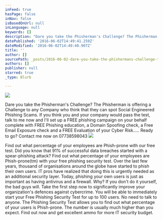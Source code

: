 ```yaml
---
inFeed: true
hasPage: false
inNav: false
isBasedOnUrl: null
inLanguage: null
keywords: []
description: "Dare you take the Phisherman's Challenge? The Phisherman is offering a Challenge to any Company who think that they can spot Social Engineered Phishing Scams. If you think you and your company would pass the test, talk to me now and I'll set up a FREE phishing campaign on your behalf complete with FREE Phishing education, a Domain Spoofing check, a Free Email Exposure check and a FREE Evaluation of your Cyber Risk..... Ready to go? Contact me now on 07738598043"
datePublished: '2016-06-02T14:49:41.259Z'
dateModified: '2016-06-02T14:49:40.907Z'
title: ''
author: []
sourcePath: _posts/2016-06-02-dare-you-take-the-phishermans-challenge-the-phisherman-is.md
authors: []
publisher: null
starred: true
_type: Blurb

---
```

![](https://the-grid-user-content.s3-us-west-2.amazonaws.com/caeea54b-a946-471d-9cbe-f44d803fb539.jpg)

Dare you take the Phisherman's Challenge? The Phisherman is offering a Challenge to any Company who think that they can spot Social Engineered Phishing Scams. If you think you and your company would pass the test, talk to me now and I'll set up a FREE phishing campaign on your behalf complete with FREE Phishing education, a Domain Spoofing check, a Free Email Exposure check and a FREE Evaluation of your Cyber Risk..... Ready to go? Contact me now on 07738598043
![](https://the-grid-user-content.s3-us-west-2.amazonaws.com/e0941f29-1bae-4887-bb51-1a78a4d28d12.jpg)

Find out what percentage of your employees are Phish-prone with our free test. Did you know that 91% of successful data breaches started with a spear-phishing attack? Find out what percentage of your employees are Phish-prone(tm) with your free phishing security test. Over the last few years, thousand of organisations around the globe have started to phish their own users. IT pros have realized that doing this is urgently needed as an additional security layer. Today, phishing your own users is just as important as having antivirus and a firewall. Why? If you don't do it yourself, the bad guys will. Take the first step now to significantly improve your organization's defences against cybercrime. You will be able to immediately start your Free Phishing Security Test for up to 100 users. No need to talk to anyone. The Phishing Security Test allows you to find out what percentage of your users is Phish-prone. The number is usually much higher than you expect. Find out now and get excellent ammo for more IT security budget.